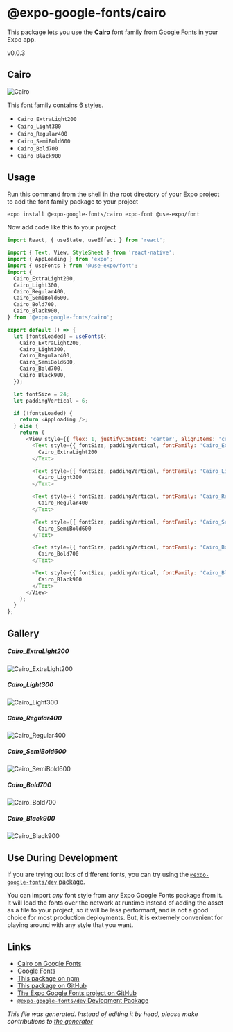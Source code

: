 # @expo-google-fonts/cairo

This package lets you use the [**Cairo**](https://fonts.google.com/specimen/Cairo) font family from [Google Fonts](https://fonts.google.com/) in your Expo app.

v0.0.3

## Cairo

![Cairo](./font-family.png)

This font family contains [6 styles](#gallery).

- `Cairo_ExtraLight200`
- `Cairo_Light300`
- `Cairo_Regular400`
- `Cairo_SemiBold600`
- `Cairo_Bold700`
- `Cairo_Black900`

## Usage

Run this command from the shell in the root directory of your Expo project to add the font family package to your project
```sh
expo install @expo-google-fonts/cairo expo-font @use-expo/font
```

Now add code like this to your project
```js
import React, { useState, useEffect } from 'react';

import { Text, View, StyleSheet } from 'react-native';
import { AppLoading } from 'expo';
import { useFonts } from '@use-expo/font';
import {
  Cairo_ExtraLight200,
  Cairo_Light300,
  Cairo_Regular400,
  Cairo_SemiBold600,
  Cairo_Bold700,
  Cairo_Black900,
} from '@expo-google-fonts/cairo';

export default () => {
  let [fontsLoaded] = useFonts({
    Cairo_ExtraLight200,
    Cairo_Light300,
    Cairo_Regular400,
    Cairo_SemiBold600,
    Cairo_Bold700,
    Cairo_Black900,
  });

  let fontSize = 24;
  let paddingVertical = 6;

  if (!fontsLoaded) {
    return <AppLoading />;
  } else {
    return (
      <View style={{ flex: 1, justifyContent: 'center', alignItems: 'center' }}>
        <Text style={{ fontSize, paddingVertical, fontFamily: 'Cairo_ExtraLight200' }}>
          Cairo_ExtraLight200
        </Text>

        <Text style={{ fontSize, paddingVertical, fontFamily: 'Cairo_Light300' }}>
          Cairo_Light300
        </Text>

        <Text style={{ fontSize, paddingVertical, fontFamily: 'Cairo_Regular400' }}>
          Cairo_Regular400
        </Text>

        <Text style={{ fontSize, paddingVertical, fontFamily: 'Cairo_SemiBold600' }}>
          Cairo_SemiBold600
        </Text>

        <Text style={{ fontSize, paddingVertical, fontFamily: 'Cairo_Bold700' }}>
          Cairo_Bold700
        </Text>

        <Text style={{ fontSize, paddingVertical, fontFamily: 'Cairo_Black900' }}>
          Cairo_Black900
        </Text>
      </View>
    );
  }
};

```

## Gallery

##### Cairo_ExtraLight200
![Cairo_ExtraLight200](./4f4138b4fc3c1369eee1151ad813f76e1b371364feb318c2dfed606c6c7a98dc.ttf.png)

##### Cairo_Light300
![Cairo_Light300](./22d57a326952ad111119348fad278153f66b456e3f1e1b3eba074a4dc167f96e.ttf.png)

##### Cairo_Regular400
![Cairo_Regular400](./1537c4e5a58de46dea37716791ce13157250bce598772e19adbf07abdaa2f5c0.ttf.png)

##### Cairo_SemiBold600
![Cairo_SemiBold600](./1f5b7f284695e2fd50ce750d2a479bcbdc7f701be3c33893f0773866193c8fba.ttf.png)

##### Cairo_Bold700
![Cairo_Bold700](./56f0547834a0a361e7216604988268770c085dcbd6f3241778f613b02d6db926.ttf.png)

##### Cairo_Black900
![Cairo_Black900](./4cf0e64d282c925bd689d2224fc9f34075e4586dbbebdbfa585ebab25a42059c.ttf.png)


## Use During Development

If you are trying out lots of different fonts, you can try using the [`@expo-google-fonts/dev` package](https://www.npmjs.com/package/@expo-google-fonts/dev).

You can import *any* font style from any Expo Google Fonts package from it. It will load the fonts
over the network at runtime instead of adding the asset as a file to your project, so it will be 
less performant, and is not a good choice for most production deployments. But, it is extremely convenient
for playing around with any style that you want.

## Links

- [Cairo on Google Fonts](https://fonts.google.com/specimen/Cairo)
- [Google Fonts](https://fonts.google.com/)
- [This package on npm](https://www.npmjs.com/package/@expo-google-fonts/cairo)
- [This package on GitHub](https://github.com/expo/google-fonts/tree/master/font-packages/cairo)
- [The Expo Google Fonts project on GitHub](https://github.com/expo/google-fonts)
- [`@expo-google-fonts/dev` Devlopment Package](https://github.com/expo/google-fonts/tree/master/font-packages/dev)


*This file was generated. Instead of editing it by head, please make contributions to [the generator](https://github.com/expo/google-fonts/tree/master/packages/generator)*
